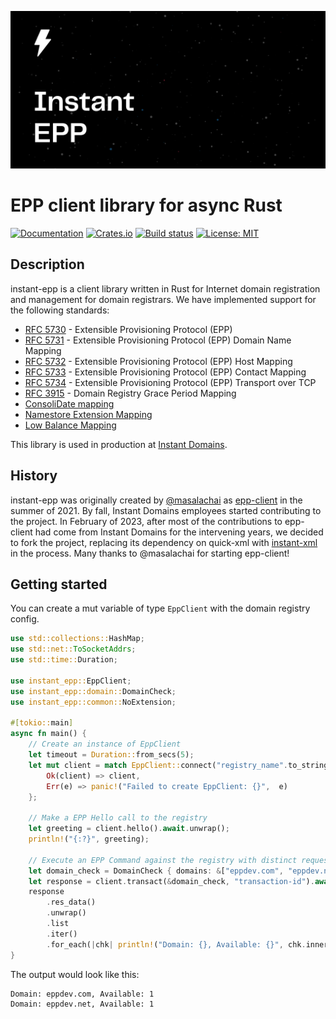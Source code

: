 ![Cover logo](./cover.svg)

# EPP client library for async Rust

[![Documentation](https://docs.rs/instant-epp/badge.svg)](https://docs.rs/instant-epp)
[![Crates.io](https://img.shields.io/crates/v/instant-epp.svg)](https://crates.io/crates/instant-epp)
[![Build status](https://github.com/InstantDomain/instant-epp/workflows/CI/badge.svg)](https://github.com/InstantDomain/instant-epp/actions?query=workflow%3ACI)
[![License: MIT](https://img.shields.io/badge/License-MIT-blue.svg)](LICENSE-MIT)

## Description

instant-epp is a client library written in Rust for Internet domain registration and management
for domain registrars. We have implemented support for the following standards:

- [RFC 5730](https://tools.ietf.org/html/rfc5730) - Extensible Provisioning Protocol (EPP)
- [RFC 5731](https://tools.ietf.org/html/rfc5731) - Extensible Provisioning Protocol (EPP) Domain Name Mapping
- [RFC 5732](https://tools.ietf.org/html/rfc5732) - Extensible Provisioning Protocol (EPP) Host Mapping
- [RFC 5733](https://tools.ietf.org/html/rfc5733) - Extensible Provisioning Protocol (EPP) Contact Mapping
- [RFC 5734](https://tools.ietf.org/html/rfc5734) - Extensible Provisioning Protocol (EPP) Transport over TCP
- [RFC 3915](https://tools.ietf.org/html/rfc3915) - Domain Registry Grace Period Mapping
- [ConsoliDate mapping](https://www.verisign.com/assets/consolidate-mapping.txt)
- [Namestore Extension Mapping](https://www.verisign.com/assets/epp-sdk/verisign_epp-extension_namestoreext_v01.html)
- [Low Balance Mapping](https://www.verisign.com/assets/epp-sdk/verisign_epp-extension_low-balance_v01.html)

This library is used in production at [Instant Domains](https://instantdomains.com/).

## History

instant-epp was originally created by [@masalachai](https://github.com/masalachai) as
[epp-client](https://github.com/masalachai/epp-client) in the summer of 2021. By fall, Instant
Domains employees started contributing to the project. In February of 2023, after most of the
contributions to epp-client had come from Instant Domains for the intervening years, we decided
to fork the project, replacing its dependency on quick-xml with
[instant-xml](https://github.com/InstantDomain/instant-xml/) in the process. Many thanks to
@masalachai for starting epp-client!

## Getting started

You can create a mut variable of type `EppClient` with the domain registry config.

```rust
use std::collections::HashMap;
use std::net::ToSocketAddrs;
use std::time::Duration;

use instant_epp::EppClient;
use instant_epp::domain::DomainCheck;
use instant_epp::common::NoExtension;

#[tokio::main]
async fn main() {
    // Create an instance of EppClient
    let timeout = Duration::from_secs(5);
    let mut client = match EppClient::connect("registry_name".to_string(), ("example.com".to_owned(), 7000), None, timeout).await {
        Ok(client) => client,
        Err(e) => panic!("Failed to create EppClient: {}",  e)
    };

    // Make a EPP Hello call to the registry
    let greeting = client.hello().await.unwrap();
    println!("{:?}", greeting);

    // Execute an EPP Command against the registry with distinct request and response objects
    let domain_check = DomainCheck { domains: &["eppdev.com", "eppdev.net"] };
    let response = client.transact(&domain_check, "transaction-id").await.unwrap();
    response
        .res_data()
        .unwrap()
        .list
        .iter()
        .for_each(|chk| println!("Domain: {}, Available: {}", chk.inner.id, chk.inner.available));
}
```

The output would look like this:

```
Domain: eppdev.com, Available: 1
Domain: eppdev.net, Available: 1
```
